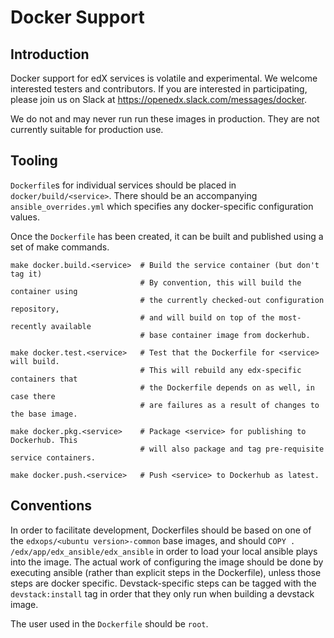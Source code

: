 # Docker Support

## Introduction

Docker support for edX services is volatile and experimental.
We welcome interested testers and contributors. If you are
interested in participating, please join us on Slack at
https://openedx.slack.com/messages/docker.

We do not and may never run run these images in production.
They are not currently suitable for production use.

## Tooling

`Dockerfile`s for individual services should be placed in
`docker/build/<service>`. There should be an accompanying `ansible_overrides.yml`
which specifies any docker-specific configuration values.

Once the `Dockerfile` has been created, it can be built and published
using a set of make commands.

```shell
make docker.build.<service>  # Build the service container (but don't tag it)
                             # By convention, this will build the container using
                             # the currently checked-out configuration repository,
                             # and will build on top of the most-recently available
                             # base container image from dockerhub.

make docker.test.<service>   # Test that the Dockerfile for <service> will build.
                             # This will rebuild any edx-specific containers that
                             # the Dockerfile depends on as well, in case there
                             # are failures as a result of changes to the base image.

make docker.pkg.<service>    # Package <service> for publishing to Dockerhub. This
                             # will also package and tag pre-requisite service containers.

make docker.push.<service>   # Push <service> to Dockerhub as latest.
```

## Conventions

In order to facilitate development, Dockerfiles should be based on
one of the `edxops/<ubuntu version>-common` base images, and should
`COPY . /edx/app/edx_ansible/edx_ansible` in order to load your local
ansible plays into the image. The actual work of configuring the image
should be done by executing ansible (rather than explicit steps in the
Dockerfile), unless those steps are docker specific. Devstack-specific
steps can be tagged with the `devstack:install` tag in order that they
only run when building a devstack image.

The user used in the `Dockerfile` should be `root`.
